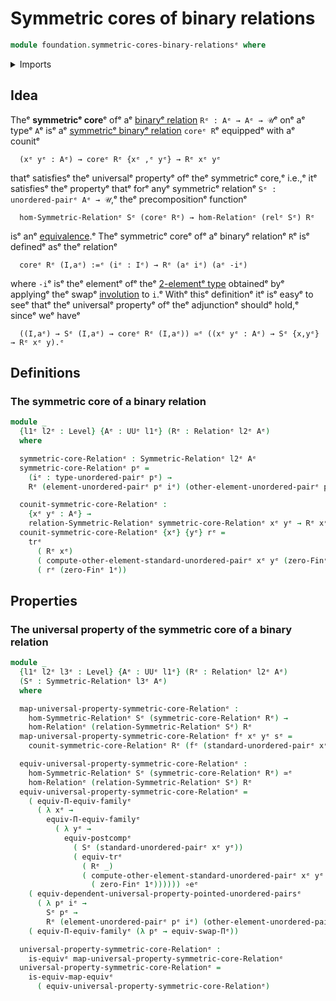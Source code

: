 # Symmetric cores of binary relations

```agda
module foundation.symmetric-cores-binary-relationsᵉ where
```

<details><summary>Imports</summary>

```agda
open import foundation.binary-relationsᵉ
open import foundation.morphisms-binary-relationsᵉ
open import foundation.postcomposition-functionsᵉ
open import foundation.symmetric-binary-relationsᵉ
open import foundation.transport-along-identificationsᵉ
open import foundation.type-arithmetic-dependent-function-typesᵉ
open import foundation.universe-levelsᵉ
open import foundation.unordered-pairsᵉ

open import foundation-core.equivalencesᵉ
open import foundation-core.functoriality-dependent-function-typesᵉ

open import univalent-combinatorics.standard-finite-typesᵉ
```

</details>

## Idea

Theᵉ **symmetricᵉ core**ᵉ ofᵉ aᵉ [binaryᵉ relation](foundation.binary-relations.mdᵉ)
`Rᵉ : Aᵉ → Aᵉ → 𝒰`ᵉ onᵉ aᵉ typeᵉ `A`ᵉ isᵉ aᵉ
[symmetricᵉ binaryᵉ relation](foundation.symmetric-binary-relations.mdᵉ) `coreᵉ R`ᵉ
equippedᵉ with aᵉ counitᵉ

```text
  (xᵉ yᵉ : Aᵉ) → coreᵉ Rᵉ {xᵉ ,ᵉ yᵉ} → Rᵉ xᵉ yᵉ
```

thatᵉ satisfiesᵉ theᵉ universalᵉ propertyᵉ ofᵉ theᵉ symmetricᵉ core,ᵉ i.e.,ᵉ itᵉ satisfiesᵉ
theᵉ propertyᵉ thatᵉ forᵉ anyᵉ symmetricᵉ relationᵉ `Sᵉ : unordered-pairᵉ Aᵉ → 𝒰`,ᵉ theᵉ
precompositionᵉ functionᵉ

```text
  hom-Symmetric-Relationᵉ Sᵉ (coreᵉ Rᵉ) → hom-Relationᵉ (relᵉ Sᵉ) Rᵉ
```

isᵉ anᵉ [equivalence](foundation-core.equivalences.md).ᵉ Theᵉ symmetricᵉ coreᵉ ofᵉ aᵉ
binaryᵉ relationᵉ `R`ᵉ isᵉ definedᵉ asᵉ theᵉ relationᵉ

```text
  coreᵉ Rᵉ (I,aᵉ) :=ᵉ (iᵉ : Iᵉ) → Rᵉ (aᵉ iᵉ) (aᵉ -iᵉ)
```

where `-i`ᵉ isᵉ theᵉ elementᵉ ofᵉ theᵉ
[2-elementᵉ type](univalent-combinatorics.2-element-types.mdᵉ) obtainedᵉ byᵉ
applyingᵉ theᵉ swapᵉ [involution](foundation.involutions.mdᵉ) to `i`.ᵉ Withᵉ thisᵉ
definitionᵉ itᵉ isᵉ easyᵉ to seeᵉ thatᵉ theᵉ universalᵉ propertyᵉ ofᵉ theᵉ adjunctionᵉ
shouldᵉ hold,ᵉ sinceᵉ weᵉ haveᵉ

```text
  ((I,aᵉ) → Sᵉ (I,aᵉ) → coreᵉ Rᵉ (I,aᵉ)) ≃ᵉ ((xᵉ yᵉ : Aᵉ) → Sᵉ {x,yᵉ} → Rᵉ xᵉ y).ᵉ
```

## Definitions

### The symmetric core of a binary relation

```agda
module _
  {l1ᵉ l2ᵉ : Level} {Aᵉ : UUᵉ l1ᵉ} (Rᵉ : Relationᵉ l2ᵉ Aᵉ)
  where

  symmetric-core-Relationᵉ : Symmetric-Relationᵉ l2ᵉ Aᵉ
  symmetric-core-Relationᵉ pᵉ =
    (iᵉ : type-unordered-pairᵉ pᵉ) →
    Rᵉ (element-unordered-pairᵉ pᵉ iᵉ) (other-element-unordered-pairᵉ pᵉ iᵉ)

  counit-symmetric-core-Relationᵉ :
    {xᵉ yᵉ : Aᵉ} →
    relation-Symmetric-Relationᵉ symmetric-core-Relationᵉ xᵉ yᵉ → Rᵉ xᵉ yᵉ
  counit-symmetric-core-Relationᵉ {xᵉ} {yᵉ} rᵉ =
    trᵉ
      ( Rᵉ xᵉ)
      ( compute-other-element-standard-unordered-pairᵉ xᵉ yᵉ (zero-Finᵉ 1ᵉ))
      ( rᵉ (zero-Finᵉ 1ᵉ))
```

## Properties

### The universal property of the symmetric core of a binary relation

```agda
module _
  {l1ᵉ l2ᵉ l3ᵉ : Level} {Aᵉ : UUᵉ l1ᵉ} (Rᵉ : Relationᵉ l2ᵉ Aᵉ)
  (Sᵉ : Symmetric-Relationᵉ l3ᵉ Aᵉ)
  where

  map-universal-property-symmetric-core-Relationᵉ :
    hom-Symmetric-Relationᵉ Sᵉ (symmetric-core-Relationᵉ Rᵉ) →
    hom-Relationᵉ (relation-Symmetric-Relationᵉ Sᵉ) Rᵉ
  map-universal-property-symmetric-core-Relationᵉ fᵉ xᵉ yᵉ sᵉ =
    counit-symmetric-core-Relationᵉ Rᵉ (fᵉ (standard-unordered-pairᵉ xᵉ yᵉ) sᵉ)

  equiv-universal-property-symmetric-core-Relationᵉ :
    hom-Symmetric-Relationᵉ Sᵉ (symmetric-core-Relationᵉ Rᵉ) ≃ᵉ
    hom-Relationᵉ (relation-Symmetric-Relationᵉ Sᵉ) Rᵉ
  equiv-universal-property-symmetric-core-Relationᵉ =
    ( equiv-Π-equiv-familyᵉ
      ( λ xᵉ →
        equiv-Π-equiv-familyᵉ
          ( λ yᵉ →
            equiv-postcompᵉ
              ( Sᵉ (standard-unordered-pairᵉ xᵉ yᵉ))
              ( equiv-trᵉ
                ( Rᵉ _)
                ( compute-other-element-standard-unordered-pairᵉ xᵉ yᵉ
                  ( zero-Finᵉ 1ᵉ)))))) ∘eᵉ
    ( equiv-dependent-universal-property-pointed-unordered-pairsᵉ
      ( λ pᵉ iᵉ →
        Sᵉ pᵉ →
        Rᵉ (element-unordered-pairᵉ pᵉ iᵉ) (other-element-unordered-pairᵉ pᵉ iᵉ))) ∘eᵉ
    ( equiv-Π-equiv-familyᵉ (λ pᵉ → equiv-swap-Πᵉ))

  universal-property-symmetric-core-Relationᵉ :
    is-equivᵉ map-universal-property-symmetric-core-Relationᵉ
  universal-property-symmetric-core-Relationᵉ =
    is-equiv-map-equivᵉ
      ( equiv-universal-property-symmetric-core-Relationᵉ)
```